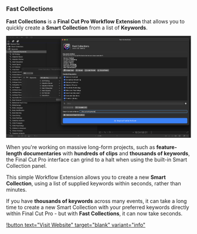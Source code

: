 ### Fast Collections

**Fast Collections** is a **Final Cut Pro Workflow Extension** that allows you to quickly create a **Smart Collection** from a list of **Keywords**.

![](/static/fast-collections.png)

When you're working on massive long-form projects, such as **feature-length documentaries** with **hundreds of clips** and **thousands of keywords**, the Final Cut Pro interface can grind to a halt when using the built-in Smart Collection panel.

This simple Workflow Extension allows you to create a new **Smart Collection**, using a list of supplied keywords within seconds, rather than minutes.

If you have **thousands of keywords** across many events, it can take a long time to create a new Smart Collection with your preferred keywords directly within Final Cut Pro - but with **Fast Collections**, it can now take seconds.

[!button text="Visit Website" target="blank" variant="info"](https://latenitefilms.github.io/FastCollections/)